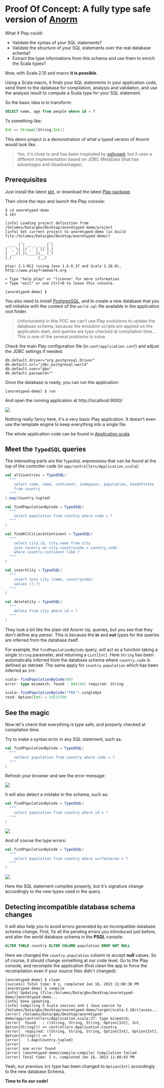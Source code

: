 # Proof Of Concept: A fully type safe version of [Anorm](http://www.playframework.org/documentation/2.0.4/ScalaAnorm)

What if Play could:

- Validate the syntax of your SQL statements?
- Validate the structure of your SQL statements over the real database schema?
- Extract the type informations from this schema and use them to enrich the Scala types?

Now, with Scala 2.10 and macro __it is possible__. 

Using a Scala macro, it finds your SQL statements in your application code, send them to the database for compilation, analysis and validation, and use the analysis result to compute a Scala type for your SQL statement. 

So the basic idea is to transform:

```sql
SELECT name, age from people where id = ?
```

To something like:

```scala
Int => Stream[(String,Int)]
```

This demo project is a demonstration of what a typed version of Anorm would look like.

> Yes, it's close to and has been inspirated by [sqltyped](https://github.com/jonifreeman/sqltyped), but it uses a different implementation based on JDBC MetaData (that has advantages and disadvantages).

## Prerequisites

Just install the latest [sbt](http://www.scala-sbt.org), or download the latest [Play package](http://www.playframework.org/). 

Then clone the repo and launch the Play console:

```
$ cd anormtyped-demo
$ sbt

[info] Loading project definition from /Volumes/Data/gbo/Desktop/anormtyped-demo/project        
[info] Set current project to anormtyped-demo (in build file:/Volumes/Data/gbo/Desktop/anormtyped-demo/)
       _            _
 _ __ | | __ _ _  _| |
| '_ \| |/ _' | || |_|
|  __/|_|\____|\__ (_)
|_|            |__/

play! 2.1-RC2 (using Java 1.6.0_37 and Scala 2.10.0), http://www.playframework.org

> Type "help play" or "license" for more information.
> Type "exit" or use Ctrl+D to leave this console.

[anormtyped-demo] $
```

You also need to install [PostgresSQL](http://www.postgresql.org/), and to create a new database that you will initialize with the content of the `world.sql` file available in the application root folder.

> Unfortunately in this POC we can't use Play _evolutions_ to update the database schema, because the evolution scripts are applied on the application start, and queries are type checked at compilation time... This is one of the several problems to solve

Check the main Play configuration file (in `conf/application.conf`) and adjust the JDBC settings if needed:

```properties
db.default.driver="org.postgresql.Driver"
db.default.url="jdbc:postgresql:world"
db.default.user="gbo"
db.default.password=""
```

Once the database is ready, you can run the application:

```
[anormtyped-demo] $ run
```

And open the running application at http://localhost:9000/

![](https://raw.github.com/guillaumebort/anormtyped-demo/master/screenshots/app.png)

Nothing really fancy here, it's a very basic Play application. It doesn't even use the template engine to keep everything into a single file.

The whole application code can be found in [Application.scala](https://github.com/guillaumebort/anormtyped-demo/blob/master/app/Application.scala).

## Meet the `TypedSQL` queries

The interesting parts are the `TypedSQL` expressions that can be found at the top of the controller code (in `app/controllers/Application.scala`):

```scala
val allCountries = TypedSQL(
  """
    select code, name, continent, indepyear, population, headofstate
    from country
  """
).map(Country.tupled)

val findPopulationByCode = TypedSQL(
  """
    select population from country where code = ?
  """
)

val findAllCitiesInContinent = TypedSQL(
  """
    select city.id, city.name from city 
    join country on city.countrycode = country.code 
    where country.continent like ?
  """ 
)

val insertCity = TypedSQL(
  """
    insert into city (name, countrycode) 
    values (?,?)
  """
)

val deleteCity = TypedSQL(
  """
    delete from city where id = ?
  """
)
```

They look a bit like the plain old Anorm `SQL` queries, but you see that they don't define any _parser_. This is because the __in__ and __out__ types for the queries are inferred from the database itself.

For example, the `findPopulationByCode` query, will act as a function taking a single `String` parameter, and returning a `List[Int]`. Here `String` has been automatically inferred from the database schema where `country.code` is defined as `VARCHAR`. The same apply for `country.population` which has been inferred as `Int`:

```scala
scala> findPopulationByCode(88)
error: type mismatch; found : Int(88) required: String

scala> findPopulationByCode("FRA").singleOpt
res0: Option[Int] = 59225700
```

## See the magic

Now let's check that everything is type safe, and properly checked at compilation time.

Try to make a syntax error in any SQL statement, such as:

```scala
val findPopulationByCode = TypedSQL(
  """
    selXect population from country where code = ?
  """
)
```

Refresh your browser and see the error message:

![](https://raw.github.com/guillaumebort/anormtyped-demo/master/screenshots/syntax_error.png)

It will also detect a mistake in the schema, such as:

```scala
val findPopulationByCode = TypedSQL(
  """
    select population from country where id = ?
  """
)
```

![](https://raw.github.com/guillaumebort/anormtyped-demo/master/screenshots/schema_error.png)

And of course the type errors:

```scala
val findPopulationByCode = TypedSQL(
  """
    select population from country where surfacearea = ?
  """
)
```

![](https://raw.github.com/guillaumebort/anormtyped-demo/master/screenshots/type_error.png)

Here the SQL statement compiles properly, but it's signature change accordingly to the new types used in the query.

## Detecting incompatible database schema changes

It will also help you to avoid errors generated by an incompatible database schema change. First, fix all the pending errors you introduced just before, and alter the _world_ database schema in the __PSQL__ console:

```SQL
ALTER TABLE country ALTER COLUMN population DROP NOT NULL
``` 

Here we changed the `country.population` column to accept __null__ values. So of course, it should change something at our code level. Go to the Play console, and recompile the application (first clean the app to force the recompilation even if your source files didn't changed):

```
[anormtyped-demo] $ clean
[success] Total time: 0 s, completed Jan 16, 2013 11:08:38 PM
[anormtyped-demo] $ compile
[info] Updating {file:/Volumes/Data/gbo/Desktop/anormtyped-demo/}anormtyped-demo...
[info] Done updating.                                                             
[info] Compiling 5 Scala sources and 1 Java source to /Volumes/Data/gbo/Desktop/anormtyped-demo/target/scala-2.10/classes...
[error] /Volumes/Data/gbo/Desktop/anormtyped-demo/app/controllers/Application.scala:27: type mismatch;
[error]  found   : ((String, String, String, Option[Int], Int, Option[String])) => controllers.Application.Country
[error]  required: ((String, String, String, Option[Int], Option[Int], Option[String])) => ?
[error]   ).map(Country.tupled)
[error]                 ^
[error] one error found
[error] (anormtyped-demo/compile:compile) Compilation failed
[error] Total time: 2 s, completed Jan 16, 2013 11:08:43 PM
```

Yeah, our previous `Int` type has been changed to `Option[Int]` accordingly to the new database Schema. 

__Time to fix our code!__

